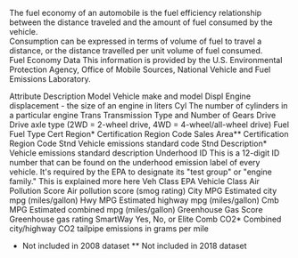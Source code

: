The fuel economy of an automobile is the fuel efficiency relationship between the distance traveled and the amount of fuel consumed by the vehicle.
<br>
Consumption can be expressed in terms of volume of fuel to travel a distance, or the distance travelled per unit volume of fuel consumed.
<br>
Fuel Economy Data
This information is provided by the U.S. Environmental Protection Agency, Office of Mobile Sources, National Vehicle and Fuel Emissions Laboratory.

Attribute	Description
Model	Vehicle make and model
Displ	Engine displacement - the size of an engine in liters
Cyl	The number of cylinders in a particular engine
Trans	Transmission Type and Number of Gears
Drive	Drive axle type (2WD = 2-wheel drive, 4WD = 4-wheel/all-wheel drive)
Fuel	Fuel Type
Cert Region*	Certification Region Code
Sales Area**	Certification Region Code
Stnd	Vehicle emissions standard code
Stnd Description*	Vehicle emissions standard description
Underhood ID	This is a 12-digit ID number that can be found on the underhood emission label of every vehicle. It's required by the EPA to designate its "test group" or "engine family." This is explained more here
Veh Class	EPA Vehicle Class
Air Pollution Score	Air pollution score (smog rating)
City MPG	Estimated city mpg (miles/gallon)
Hwy MPG	Estimated highway mpg (miles/gallon)
Cmb MPG	Estimated combined mpg (miles/gallon)
Greenhouse Gas Score	Greenhouse gas rating
SmartWay	Yes, No, or Elite
Comb CO2*	Combined city/highway CO2 tailpipe emissions in grams per mile
* Not included in 2008 dataset
** Not included in 2018 dataset
